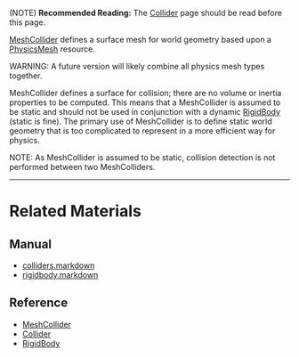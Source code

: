 (NOTE) **Recommended Reading:** The [Collider](https://github.com/ZilchEngine/ZilchDocs/blob/master/zero_editor_documentation/zeromanual/physics/colliders.markdown) page should be read before this page.

[MeshCollider](https://github.com/ZilchEngine/ZilchDocs/blob/master/code_reference/class_reference/meshcollider.markdown) defines a surface mesh for world geometry based upon a [PhysicsMesh](https://github.com/ZilchEngine/ZilchDocs/blob/master/code_reference/class_reference/physicsmesh.markdown) resource.

WARNING: A future version will likely combine all physics mesh types together.

MeshCollider defines a surface for collision; there are no volume or inertia properties to be computed. This means that a MeshCollider is assumed to be static and should not be used in conjunction with a dynamic [RigidBody](https://github.com/ZilchEngine/ZilchDocs/blob/master/zero_editor_documentation/zeromanual/physics/colliders/rigidbody.markdown) (static is fine). The primary use of MeshCollider is to define static world geometry that is too complicated to represent in a more efficient way for physics.

NOTE: As MeshCollider is assumed to be static, collision detection is not performed between two MeshColliders. 

---
 #  Related Materials
 ##  Manual
- [colliders.markdown](https://github.com/ZilchEngine/ZilchDocs/blob/master/zero_editor_documentation/zeromanual/physics/colliders.markdown)
- [rigidbody.markdown](https://github.com/ZilchEngine/ZilchDocs/blob/master/zero_editor_documentation/zeromanual/physics/colliders/rigidbody.markdown)

 ##  Reference
- [MeshCollider](https://github.com/ZilchEngine/ZilchDocs/blob/master/code_reference/class_reference/meshcollider.markdown)
- [Collider](https://github.com/ZilchEngine/ZilchDocs/blob/master/code_reference/class_reference/collider.markdown)
- [RigidBody](https://github.com/ZilchEngine/ZilchDocs/blob/master/code_reference/class_reference/rigidbody.markdown) 

 